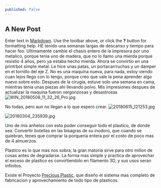 ```yaml
---
published: false
---
```

## A New Post

Enter text in [Markdown](http://daringfireball.net/projects/markdown/). Use the toolbar above, or click the **?** button for formatting help.
HE tenido una semanas largas de descanso y tiempo para hacer feo.
Ultimamente cambie el chasis entero de la impresora por uno metalico, porque tenia uno de madera, que no lo llamo una mierda porque resistio 4 años, pero ya estaba hecho mierda.
Ahora se convirtio en una printrbot simple metal.
Le hice unas patas, un portacarrruchas y un damper en el tornillo del eje Z.
No es una maquina nueva, para nada, estoy viendo cuan lejos llego con lo tengo, porque creo que vale la pena aprender algo nuevo sobre esto.
Despues de la cirugia, estuve solo una semana en cama, mientras tenia unas piezas ahi llevando polvo.
Mis impresiones despues de actualizar la maquina fueron vergonzosas y desastrosas 
![WIN_20180508_11_32_26_Pro.jpg]({{site.baseurl}}/_drafts/WIN_20180508_11_32_26_Pro.jpg)

No todas, pero aun no llegan a lo que espero crear.
![20180615_121253.jpg]({{site.baseurl}}/_drafts/20180615_121253.jpg)

![20180304_235939.jpg]({{site.baseurl}}/_drafts/20180304_235939.jpg)

Uno de mis anhelos con esto poder conseguir todo el plastico, de donde sea. Convertir botellas en las bisagras de su inodoro, que cuando se quiebran, tenes que comprar la porqueria entera por el costo de poco mas de 4 almuerzos.

Plastico es lo que mas nos sobra, la gran matoria sirve para otro millon de cosas antes de degradarse.
La forma mas simple y practica de aprovechar el exceso de plastico es convirtiendolo en filamento 3D, y sus usos seran infinitos.

Existe el Proyecto [Precious Plastic](https://preciousplastic.com/en/machines.html), que diseño el sistema mas completo de fabricacion y aprovechamiento de todo tipo de plasticos.





